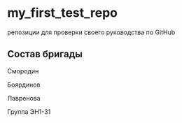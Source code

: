 # my_first_test_repo
репозиции для проверки своего руководства по GitHub

## Состав бригады
Смородин

Боярдинов

Лавренова

Группа ЭН1-31
